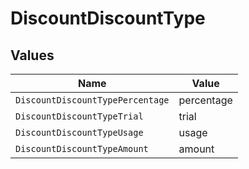 # DiscountDiscountType


## Values

| Name                             | Value                            |
| -------------------------------- | -------------------------------- |
| `DiscountDiscountTypePercentage` | percentage                       |
| `DiscountDiscountTypeTrial`      | trial                            |
| `DiscountDiscountTypeUsage`      | usage                            |
| `DiscountDiscountTypeAmount`     | amount                           |